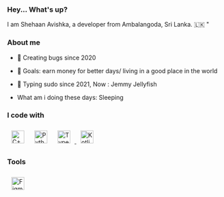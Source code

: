 ### Hey... What's up?  
  

I am Shehaan Avishka, a developer from Ambalangoda, Sri Lanka. 🇱🇰 "
  

### About me  
  

- 🦈 Creating bugs since 2020
  

- 🎯 Goals: earn money for better days/ living in a good place in the world
  

- 🐧 Typing sudo since 2021, Now : Jemmy Jellyfish
  

- What am i doing these days: Sleeping

  
### I code with  
<div align="left">  
      <a href="https://www.cplusplus.com/" target="_blank"><img style="margin: 10px" src="https://profilinator.rishav.dev/skills-assets/cplusplus-original.svg" alt="C++" height="30" /></a>  
      <a href="https://www.python.org/" target="_blank"><img style="margin: 10px" src="https://profilinator.rishav.dev/skills-assets/python-original.svg" alt="Python" height="30" /></a>  
      <a href="https://www.typescriptlang.org/" target="_blank"><img style="margin: 10px" src="https://profilinator.rishav.dev/skills-assets/typescript-original.svg" alt="TypeScript" height="30" /</a> 
      <a href="https://kotlinlang.org/" target="_blank"><img style="margin: 10px" src="https://profilinator.rishav.dev/skills-assets/kotlinlang-icon.svg" alt="Kotlin" height="30" /></a>  
    <!--   <a href="https://dart.dev/" target="_blank"><img style="margin: 10px" src="https://profilinator.rishav.dev/skills-assets/dartlang-icon.svg" alt="Dart" height="50" /></a>   -->
<!--         <a href="https://www.linux.org/" target="_blank"><img style="margin: 10px" src="https://profilinator.rishav.dev/skills-assets/linux-original.svg" alt="Linux" height="50" /></a> -->
</div>

### Tools 
<div align="left">  
  <a href="https://www.figma.com/" target="_blank"><img style="margin: 10px" src="https://profilinator.rishav.dev/skills-assets/figma-icon.svg" alt="Figma" height="30" /></a>  
</div>



<br />
